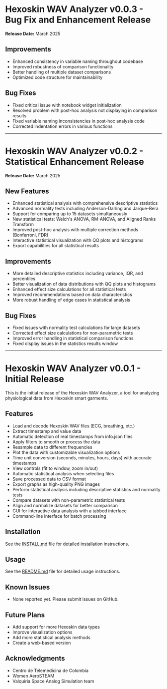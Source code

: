 # Hexoskin WAV Analyzer v0.0.3 - Bug Fix and Enhancement Release

**Release Date:** March 2025

## Improvements

- Enhanced consistency in variable naming throughout codebase
- Improved robustness of comparison functionality
- Better handling of multiple dataset comparisons
- Optimized code structure for maintainability

## Bug Fixes

- Fixed critical issue with notebook widget initialization
- Resolved problem with post-hoc analysis not displaying in comparison results
- Fixed variable naming inconsistencies in post-hoc analysis code
- Corrected indentation errors in various functions

---

# Hexoskin WAV Analyzer v0.0.2 - Statistical Enhancement Release

**Release Date:** March 2025

## New Features

- Enhanced statistical analysis with comprehensive descriptive statistics
- Advanced normality tests including Anderson-Darling and Jarque-Bera
- Support for comparing up to 15 datasets simultaneously
- New statistical tests: Welch's ANOVA, RM-ANOVA, and Aligned Ranks Transform
- Improved post-hoc analysis with multiple correction methods (Bonferroni, FDR)
- Interactive statistical visualization with QQ plots and histograms
- Export capabilities for all statistical results

## Improvements

- More detailed descriptive statistics including variance, IQR, and percentiles
- Better visualization of data distributions with QQ plots and histograms
- Enhanced effect size calculations for all statistical tests
- Improved recommendations based on data characteristics
- More robust handling of edge cases in statistical analysis

## Bug Fixes

- Fixed issues with normality test calculations for large datasets
- Corrected effect size calculations for non-parametric tests
- Improved error handling in statistical comparison functions
- Fixed display issues in the statistics results window

---

# Hexoskin WAV Analyzer v0.0.1 - Initial Release

This is the initial release of the Hexoskin WAV Analyzer, a tool for analyzing physiological data from Hexoskin smart garments.

## Features

- Load and decode Hexoskin WAV files (ECG, breathing, etc.)
- Extract timestamp and value data
- Automatic detection of real timestamps from info.json files
- Apply filters to smooth or process the data
- Resample data to different frequencies
- Plot the data with customizable visualization options
- Time unit conversion (seconds, minutes, hours, days) with accurate timestamps
- View controls (fit to window, zoom in/out)
- Automatic statistical analysis when selecting files
- Save processed data to CSV format
- Export graphs as high-quality PNG images
- Perform statistical analysis including descriptive statistics and normality tests
- Compare datasets with non-parametric statistical tests
- Align and normalize datasets for better comparison
- GUI for interactive data analysis with a tabbed interface
- Command-line interface for batch processing

## Installation

See the [INSTALL.md](INSTALL.md) file for detailed installation instructions.

## Usage

See the [README.md](README.md) file for detailed usage instructions.

## Known Issues

- None reported yet. Please submit issues on GitHub.

## Future Plans

- Add support for more Hexoskin data types
- Improve visualization options
- Add more statistical analysis methods
- Create a web-based version

## Acknowledgments

- Centro de Telemedicina de Colombia
- Women AeroSTEAM
- Valquiria Space Analog Simulation team 